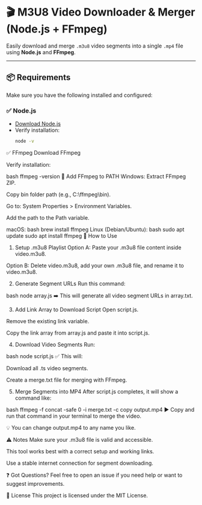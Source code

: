 # 🎬 M3U8 Video Downloader & Merger (Node.js + FFmpeg)

Easily download and merge `.m3u8` video segments into a single `.mp4` file using **Node.js** and **FFmpeg**.

---

## 📦 Requirements

Make sure you have the following installed and configured:

### ✅ Node.js
- [Download Node.js](https://nodejs.org/)
- Verify installation:
  ```bash
  node -v
✅ FFmpeg
Download FFmpeg

Verify installation:

bash
ffmpeg -version
🔧 Add FFmpeg to PATH
Windows:
Extract FFmpeg ZIP.

Copy bin folder path (e.g., C:\ffmpeg\bin).

Go to: System Properties > Environment Variables.

Add the path to the Path variable.

macOS:
bash
brew install ffmpeg
Linux (Debian/Ubuntu):
bash
sudo apt update
sudo apt install ffmpeg
🚀 How to Use
1. Setup .m3u8 Playlist
Option A: Paste your .m3u8 file content inside video.m3u8.

Option B: Delete video.m3u8, add your own .m3u8 file, and rename it to video.m3u8.

2. Generate Segment URLs
Run this command:

bash
node array.js
➡️ This will generate all video segment URLs in array.txt.

3. Add Link Array to Download Script
Open script.js.

Remove the existing link variable.

Copy the link array from array.js and paste it into script.js.

4. Download Video Segments
Run:

bash
node script.js
✅ This will:

Download all .ts video segments.

Create a merge.txt file for merging with FFmpeg.

5. Merge Segments into MP4
After script.js completes, it will show a command like:

bash
ffmpeg -f concat -safe 0 -i merge.txt -c copy output.mp4
▶️ Copy and run that command in your terminal to merge the video.

💡 You can change output.mp4 to any name you like.

⚠️ Notes
Make sure your .m3u8 file is valid and accessible.

This tool works best with a correct setup and working links.

Use a stable internet connection for segment downloading.

❓ Got Questions?
Feel free to open an issue if you need help or want to suggest improvements.

📝 License
This project is licensed under the MIT License.








